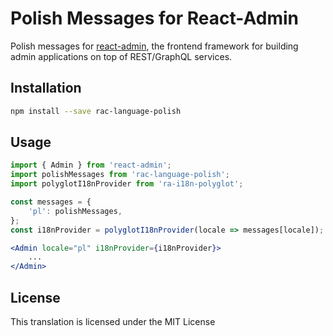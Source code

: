 # Polish Messages for React-Admin

Polish messages for [react-admin](https://github.com/marmelab/react-admin), the frontend framework for building admin applications on top of REST/GraphQL services.


## Installation

```sh
npm install --save rac-language-polish
```

## Usage

```jsx
import { Admin } from 'react-admin';
import polishMessages from 'rac-language-polish';
import polyglotI18nProvider from 'ra-i18n-polyglot';

const messages = {
    'pl': polishMessages,
};
const i18nProvider = polyglotI18nProvider(locale => messages[locale]);

<Admin locale="pl" i18nProvider={i18nProvider}>
    ...
</Admin>
```

## License

This translation is licensed under the MIT License